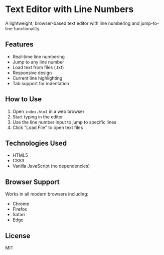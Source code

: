 # Text Editor with Line Numbers

A lightweight, browser-based text editor with line numbering and jump-to-line functionality.

## Features

- Real-time line numbering
- Jump to any line number
- Load text from files (.txt)
- Responsive design
- Current line highlighting
- Tab support for indentation

## How to Use

1. Open `index.html` in a web browser
2. Start typing in the editor
3. Use the line number input to jump to specific lines
4. Click "Load File" to open text files

## Technologies Used

- HTML5
- CSS3
- Vanilla JavaScript (no dependencies)

## Browser Support

Works in all modern browsers including:
- Chrome
- Firefox
- Safari
- Edge

## License

MIT
